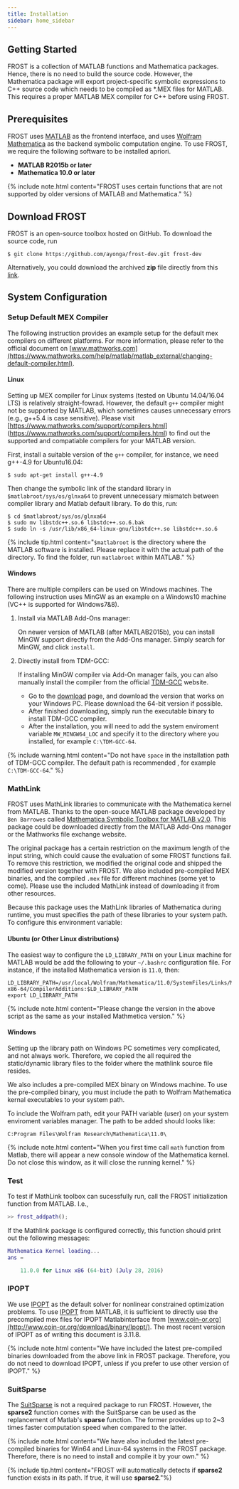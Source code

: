 ```yaml
---
title: Installation
sidebar: home_sidebar
---
```



## Getting Started ##


FROST is a collection of MATLAB functions and Mathematica packages. Hence, there
is no need to build the source code. However, the Mathematica package will
export project-specific symbolic expressions to C++ source code which needs to
be compiled as *.MEX files for MATLAB. This requires a proper MATLAB MEX
compiler for C++ before using FROST.

## Prerequisites ##

FROST uses [MATLAB](https://www.mathworks.com/) as the frontend interface, and
uses [Wolfram Mathematica](https://www.wolfram.com/mathematica/>) as the backend
symbolic computation engine. To use FROST, we require the following software to
be installed apriori.

- **MATLAB R2015b or later**
- **Mathematica 10.0 or later**

{% include note.html content="FROST uses certain functions that are not supported
by older versions of MATLAB and Mathematica." %}

## Download FROST ##

FROST is an open-source toolbox hosted on GitHub. To download the source code,
run

``` shell
$ git clone https://github.com/ayonga/frost-dev.git frost-dev
```

Alternatively, you could download the archived **zip** file directly from
this [link](https://github.com/ayonga/frost-dev/archive/master.zip).



## System Configuration ##






### Setup Default MEX Compiler ###

The following instruction provides an example setup for the default mex
compilers on different platforms. For more information, please refer to the
official document
on
[www.mathworks.com](https://www.mathworks.com/help/matlab/matlab_external/changing-default-compiler.html).

#### Linux ####

Setting up MEX compiler for Linux systems (tested on Ubuntu 14.04/16.04 LTS) is
relatively straight-fowrad. However, the default ``g++`` compiler might not be
supported by MATLAB, which sometimes causes unnecessary errors (e.g., g++5.4 is
case sensitive). Please visit [https://www.mathworks.com/support/compilers.html]
(https://www.mathworks.com/support/compilers.html) to find out the supported and
compatiable compilers for your MATLAB version.

First, install a suitable version of the `g++` compiler, for instance, we need
g++-4.9 for Ubuntu16.04:

``` shell
$ sudo apt-get install g++-4.9
```

Then change the symbolic link of the standard library in
`$matlabroot/sys/os/glnxa64` to prevent unnecessary mismatch between compiler
library and Matlab default library. To do this, run:
  
``` shell
$ cd $matlabroot/sys/os/glnxa64
$ sudo mv libstdc++.so.6 libstdc++.so.6.bak
$ sudo ln -s /usr/lib/x86_64-linux-gnu/libstdc++.so libstdc++.so.6
```

{% include tip.html content="`$matlabroot` is the directory where the MATLAB
software is installed. Please replace it with the actual path of the
directory. To find the folder, run `matlabroot` within MATLAB." %}

#### Windows ####

There are multiple compilers can be used on Windows machines. The following
instruction uses MinGW as an example on a Windows10 machine (VC++ is supported
for Windows7&8).

1. Install via MATLAB Add-Ons manager:

    On newer version of MATLAB (after MATLAB2015b), you can install MinGW
    support directly from the Add-Ons manager. Simply search for MinGW, and
    click `install`.

2. Directly install from TDM-GCC:

    If installing MinGW compiler via Add-On manager fails, you can also manually
    install the compiler from the
    official [TDM-GCC](http://tdm-gcc.tdragon.net/about) website.

    * Go to the [download](http://tdm-gcc.tdragon.net/download>) page, and download the version that works on your Windows PC. Please download the 64-bit version if possible.
    * After finished downloading, simply run the executable binary to install TDM-GCC compiler.
    * After the installation, you will need to add the system enviroment variable `MW_MINGW64_LOC` and specify it to the directory where you installed, for example `C:\TDM-GCC-64`.
    
{% include warning.html content="Do not have `space` in the installation path of
TDM-GCC compiler. The default path is recommended , for example
`C:\TDM-GCC-64`." %}





### MathLink ###


FROST uses MathLink libraries to communicate with the Mathematica kernel from
MATLAB. Thanks to the open-souce MATLAB package developed by `Ben Barrowes`
called
[Mathematica Symbolic Toolbox for MATLAB v2.0](https://www.mathworks.com/matlabcentral/fileexchange/6044-mathematica-symbolic-toolbox-for-matlab-version-2-0/).
This package could be downloaded directly from the MATLAB Add-Ons manager or the
Mathworks file exchange website.

The original package has a certain restriction on the maximum length of the
input string, which could cause the evaluation of some FROST functions fail. To
remove this restriction, we modified the original code and shipped the modified
version together with FROST. We also included pre-compiled MEX binaries, and the
compiled `.mex` file for different machines (some yet to come). Please use the
included MathLink instead of downloading it from other resources.

Because this package uses the MathLink libraries of Mathematica during runtime,
you must specifies the path of these libraries to your system path. To configure
this environment variable:

#### Ubuntu (or Other Linux distributions) ####

The easiest way to configure the `LD_LIBRARY_PATH` on your Linux machine for
MATLAB would be add the following to your `~/.bashrc` configuration file. For
instance, if the installed Mathematica version is `11.0`, then:

``` shell
LD_LIBRARY_PATH=/usr/local/Wolfram/Mathematica/11.0/SystemFiles/Links/MathLink/DeveloperKit/Linux-x86-64/CompilerAdditions:$LD_LIBRARY_PATH
export LD_LIBRARY_PATH
```
   

{% include note.html content="Please change the version in the above script as
the same as your installed Mathmetica version." %}

#### Windows ####


Setting up the library path on Windows PC sometimes very complicated, and not
always work. Therefore, we copied the all required the static/dynamic library
files to the folder where the mathlink source file resides.

We also includes a pre-compiled MEX binary on Windows machine. To use the
pre-compiled binary, you must include the path to Wolfram Mathematica kernal
executables to your system path.

To include the Wolfram path, edit your PATH variable (user) on your system
enviroment variables manager. The path to be added should looks like:

``` shell
C:Program Files\Wolfram Research\Mathematica\11.0\
```

{% include note.html content="When you first time call `math` function from
Matlab, there will appear a new console window of the Mathematica kernel. Do not
close this window, as it will close the running kernel." %}

### Test ###

To test if MathLink toolbox can sucessfully run, call the FROST initialization
function from MATLAB. I.e.,

``` matlab
>> frost_addpath();
```

If the Mathlink package is configured correctly, this function should print out the following messages:

``` matlab
Mathematica Kernel loading...
ans =

    11.0.0 for Linux x86 (64-bit) (July 28, 2016)

```


### IPOPT ###

We use [IPOPT](https://projects.coin-or.org/Ipopt/) as the default solver for
nonlinear constrained optimization problems. To
use [IPOPT](https://projects.coin-or.org/Ipopt/) from MATLAB, it is sufficient
to directly use the precompiled mex files for IPOPT Matlabinterface
from [www.coin-or.org](http://www.coin-or.org/download/binary/Ipopt/). The most
recent version of IPOPT as of writing this document is 3.11.8.


{% include note.html content="We have included the latest pre-compiled binaries
downloaded from the above link in FROST package. Therefore, you do not need to
download IPOPT, unless if you prefer to use other version of IPOPT." %}


### SuitSparse ###


The [SuitSparse](http://faculty.cse.tamu.edu/davis/suitesparse.html) is not a
required package to run FROST. However, the **sparse2** function comes with the
SuitSparse can be used as the replancement of Matlab's **sparse** function. The
former provides up to 2~3 times faster computation speed when compared to the
latter.


{% include note.html content="We have also included the latest pre-compiled
binaries for Win64 and Linux-64 systems in the FROST package. Therefore, there
is no need to install and compile it by your own." %}


{% include tip.html content="FROST will automatically detects if **sparse2**
 function exists in its path. If true, it will use **sparse2**."%}





